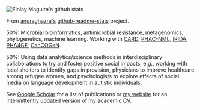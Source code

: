 ![Finlay Maguire's github stats](https://github-readme-stats.vercel.app/api?username=fmaguire&count_private=true&?theme=solarized-dark)

From [anuraghazra's](https://github.com/anuraghazra) [github-readme-stats](https://github.com/anuraghazra/github-readme-stats) project.

50%: Microbial bioinformatics, antimicrobial resistance, metagenomics, phylogenetics, machine learning. Working with [CARD](https://card.mcmaster.ca/), [PHAC-NML](https://www.canada.ca/en/public-health/programs/national-microbiology-laboratory.html), [IRIDA](https://www.irida.ca/), [PHA4GE](https://pha4ge.org/), [CanCOGeN](https://www.genomecanada.ca/en/cancogen).

50%: Using data analytics/science methods in interdisciplinary collaborations to try and foster positive social impacts, e.g., working with local shelters to identify gaps in provision, physicians to improve healthcare among refugee women, and psychologists to explore effects of social media on language development in autistic individuals.

See [Google Scholar](https://scholar.google.ca/citations?user=rHFCtWwAAAAJ&hl=en) for a list of publications or [my website](https://finlaymagui.re/assets/Finlay_Maguire_CV.pdf) for an intermittently updated version of my academic CV.
